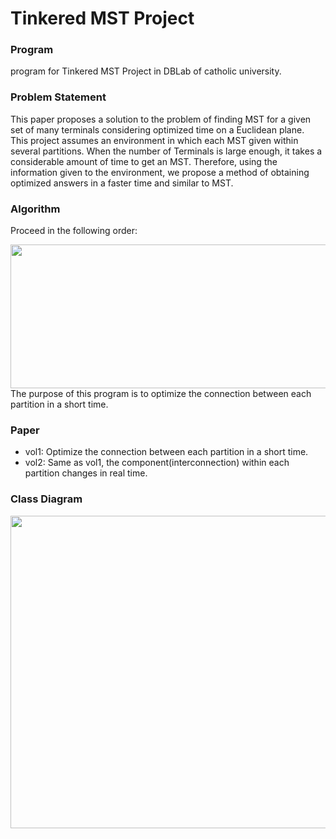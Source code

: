 # Tinkered MST Project

### Program
program for Tinkered MST Project in DBLab of catholic university.

### Problem Statement
This paper proposes a solution to the problem of finding MST for a given set of many terminals considering optimized time on a Euclidean plane.  
This project assumes an environment in which each MST given within several partitions.
When the number of Terminals is large enough, it takes a considerable amount of time to get an MST. Therefore, using the information given to the environment, we propose a method of obtaining optimized answers in a faster time and similar to MST.

### Algorithm
Proceed in the following order:  
<div>
  <img width="800" height="230" src="https://user-images.githubusercontent.com/51231789/100042159-3d8e6100-2e4e-11eb-8afb-15c07e723681.png" />
</div>  
The purpose of this program is to optimize the connection between each partition in a short time.  

### Paper
* vol1: Optimize the connection between each partition in a short time.  
* vol2: Same as vol1, the component(interconnection) within each partition changes in real time.  

### Class Diagram

<div>
  <img width="650" height="500" src="https://user-images.githubusercontent.com/51231789/100042376-a675d900-2e4e-11eb-8396-09848924503b.jpg" />
</div>
